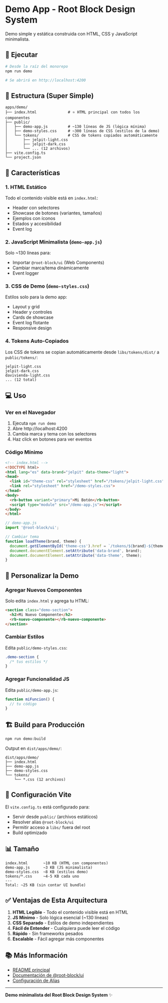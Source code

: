 # Demo App - Root Block Design System

Demo simple y estática construida con HTML, CSS y JavaScript minimalista.

## 🚀 Ejecutar

```bash
# Desde la raíz del monorepo
npm run demo

# Se abrirá en http://localhost:4200
```

## 📁 Estructura (Super Simple)

```
apps/demo/
├── index.html              # ⭐ HTML principal con todos los componentes
├── public/
│   ├── demo-app.js         # ~130 líneas de JS (lógica mínima)
│   ├── demo-styles.css     # ~300 líneas de CSS (estilos de la demo)
│   └── tokens/             # CSS de tokens copiados automáticamente
│       ├── jelpit-light.css
│       ├── jelpit-dark.css
│       └── ... (12 archivos)
├── vite.config.ts
└── project.json
```

## 🎯 Características

### 1. HTML Estático
Todo el contenido visible está en `index.html`:
- Header con selectores
- Showcase de botones (variantes, tamaños)
- Ejemplos con íconos
- Estados y accesibilidad
- Event log

### 2. JavaScript Minimalista (`demo-app.js`)
Solo ~130 líneas para:
- Importar `@root-block/ui` (Web Components)
- Cambiar marca/tema dinámicamente
- Event logger

### 3. CSS de Demo (`demo-styles.css`)
Estilos solo para la demo app:
- Layout y grid
- Header y controles
- Cards de showcase
- Event log flotante
- Responsive design

### 4. Tokens Auto-Copiados
Los CSS de tokens se copian automáticamente desde `libs/tokens/dist/` a `public/tokens/`:
```
jelpit-light.css
jelpit-dark.css
davivienda-light.css
... (12 total)
```

## 💻 Uso

### Ver en el Navegador
1. Ejecuta `npm run demo`
2. Abre http://localhost:4200
3. Cambia marca y tema con los selectores
4. Haz click en botones para ver eventos

### Código Mínimo

```html
<!-- index.html -->
<!DOCTYPE html>
<html lang="es" data-brand="jelpit" data-theme="light">
<head>
  <link id="theme-css" rel="stylesheet" href="/tokens/jelpit-light.css">
  <link rel="stylesheet" href="/demo-styles.css">
</head>
<body>
  <rb-button variant="primary">Mi Botón</rb-button>
  <script type="module" src="/demo-app.js"></script>
</body>
</html>
```

```javascript
// demo-app.js
import '@root-block/ui';

// Cambiar tema
function loadTheme(brand, theme) {
  document.getElementById('theme-css').href = `/tokens/${brand}-${theme}.css`;
  document.documentElement.setAttribute('data-brand', brand);
  document.documentElement.setAttribute('data-theme', theme);
}
```

## 🎨 Personalizar la Demo

### Agregar Nuevos Componentes
Solo edita `index.html` y agrega tu HTML:

```html
<section class="demo-section">
  <h2>Mi Nuevo Componente</h2>
  <rb-nuevo-componente></rb-nuevo-componente>
</section>
```

### Cambiar Estilos
Edita `public/demo-styles.css`:

```css
.demo-section {
  /* tus estilos */
}
```

### Agregar Funcionalidad JS
Edita `public/demo-app.js`:

```javascript
function miFuncion() {
  // tu código
}
```

## 🏗️ Build para Producción

```bash
npm run demo:build
```

Output en `dist/apps/demo/`:
```
dist/apps/demo/
├── index.html
├── demo-app.js
├── demo-styles.css
└── tokens/
    └── *.css (12 archivos)
```

## 🔧 Configuración Vite

El `vite.config.ts` está configurado para:
- Servir desde `public/` (archivos estáticos)
- Resolver alias `@root-block/ui`
- Permitir acceso a `libs/` fuera del root
- Build optimizado

## 📊 Tamaño

```
index.html       ~10 KB (HTML con componentes)
demo-app.js      ~3 KB (JS minimalista)
demo-styles.css  ~8 KB (estilos demo)
tokens/*.css     ~4-5 KB cada uno
---
Total: ~25 KB (sin contar UI bundle)
```

## ✅ Ventajas de Esta Arquitectura

1. **HTML Legible** - Todo el contenido visible está en HTML
2. **JS Mínimo** - Solo lógica esencial (~130 líneas)
3. **CSS Separado** - Estilos de demo independientes
4. **Fácil de Entender** - Cualquiera puede leer el código
5. **Rápido** - Sin frameworks pesados
6. **Escalable** - Fácil agregar más componentes

## 📚 Más Información

- [README principal](../../README.md)
- [Documentación de @root-block/ui](../../libs/ui/README.md)
- [Configuración de Alias](../../ALIAS_CONFIG.md)

---

**Demo minimalista del Root Block Design System** ✨